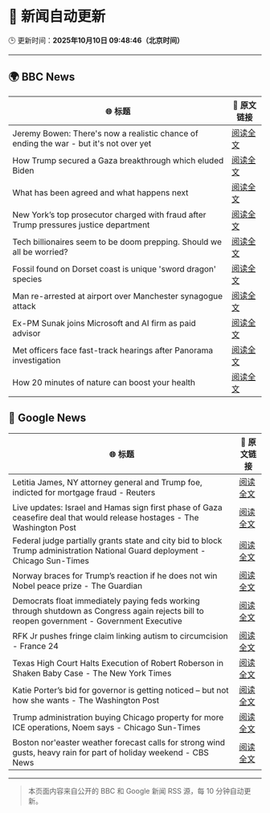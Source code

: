 # 🧠 新闻自动更新

🕒 更新时间：**2025年10月10日 09:48:46（北京时间）**

---

## 🌍 BBC News

| 🌐 标题 | 🔗 原文链接 |
|--------|-------------|
| Jeremy Bowen: There's now a realistic chance of ending the war - but it's not over yet | [阅读全文](https://www.bbc.com/news/articles/cn5q04yr345o?at_medium=RSS&at_campaign=rss) |
| How Trump secured a Gaza breakthrough which eluded Biden | [阅读全文](https://www.bbc.com/news/articles/cj3yke64vp6o?at_medium=RSS&at_campaign=rss) |
| What has been agreed and what happens next | [阅读全文](https://www.bbc.com/news/articles/cvgqx7ygq41o?at_medium=RSS&at_campaign=rss) |
| New York’s top prosecutor charged with fraud after Trump pressures justice department | [阅读全文](https://www.bbc.com/news/articles/c4g9n4xj904o?at_medium=RSS&at_campaign=rss) |
| Tech billionaires seem to be doom prepping. Should we all be worried? | [阅读全文](https://www.bbc.com/news/articles/cly17834524o?at_medium=RSS&at_campaign=rss) |
| Fossil found on Dorset coast is unique 'sword dragon' species | [阅读全文](https://www.bbc.com/news/articles/cdjzvzzy0mxo?at_medium=RSS&at_campaign=rss) |
| Man re-arrested at airport over Manchester synagogue attack | [阅读全文](https://www.bbc.com/news/articles/cz69q1p6376o?at_medium=RSS&at_campaign=rss) |
| Ex-PM Sunak joins Microsoft and AI firm as paid advisor | [阅读全文](https://www.bbc.com/news/articles/clyqe22pz81o?at_medium=RSS&at_campaign=rss) |
| Met officers face fast-track hearings after Panorama investigation | [阅读全文](https://www.bbc.com/news/articles/c1dqvp1exxxo?at_medium=RSS&at_campaign=rss) |
| How 20 minutes of nature can boost your health | [阅读全文](https://www.bbc.com/news/articles/cvg0yvdjgn5o?at_medium=RSS&at_campaign=rss) |

## 📰 Google News

| 🌐 标题 | 🔗 原文链接 |
|--------|-------------|
| Letitia James, NY attorney general and Trump foe, indicted for mortgage fraud - Reuters | [阅读全文](https://news.google.com/rss/articles/CBMikwFBVV95cUxNYmpVZkNnSmlLMUhOaEFIdFAyRjR5LThra3hCcGE3YXhIb0xJWm1RSUw3dlZ0MEFKMy1pNWpnazYyNjVNWlUyWl9jQzBhTkVHSE43TzhTbmhOTGlaZGdxcnhNaXNDTGxPeFVSMlNPMF9ZandnZkNoRHREYkt2NFQ4bDRLYV9RSkVya2tJeWRxSVd6RmM?oc=5) |
| Live updates: Israel and Hamas sign first phase of Gaza ceasefire deal that would release hostages - The Washington Post | [阅读全文](https://news.google.com/rss/articles/CBMijwFBVV95cUxNZ0thZzJMSDRQMUtNRXUzMVJvLXQ3UVRnVVYwdUNnRXZ4ek5JMzlBVjB1RV9QbkFPc2Vsb0Y4cDNCT2pxV3ctcEtQdXRrWGJVM2VMZXl3S2F5LUZSOHRkQjN3dkVncGtZWjlUV1diaEJYd1c0SmJnVTVjYjg3clhEVWswZ1gzNmJZMS0tbTZZTQ?oc=5) |
| Federal judge partially grants state and city bid to block Trump administration National Guard deployment - Chicago Sun-Times | [阅读全文](https://news.google.com/rss/articles/CBMixAFBVV95cUxPRmVPUDMtTmxfZy1tYmE2VjZfNVZyU0NkWW84elVuX0JwcUZqaGJhWWE3b1gwbkVpMm5fUXRyblcxVXZxTjBscVd5Q3hEN1JxWjdBSWVCSUU5aFpEUFZNVU1pd3NjclZwR21xWUI5Wm1ab1c2VXBvdzRGbm1ueU9nU1pWQXJJUnJyN2VNOXFzY3FzYWg4N3AwWGx6QlVYbEVVaGlHRUhzR1haX284QjhGTTd2YkdNWV92LTNkUVlaZUZ1b1F2?oc=5) |
| Norway braces for Trump’s reaction if he does not win Nobel peace prize - The Guardian | [阅读全文](https://news.google.com/rss/articles/CBMitwFBVV95cUxNTXRGOGlHNXUzdXhDSnhESkEyclRYVmZJVEJEaXFVeGl1eUppdmlyam5LdzJIRjBCQmVJc3A3bFhwYUNnZFhvaHcwYmJRQWhVQzVPTWJWNW1YWldRRXhDemt1d1Z1NnBhTDJHbk1xRnoyZ01hV1VVWnNpc0I5eFJ2S1ByZVNhcVVRZk41QjZSS2tsZXFJbFEtS0hJWEkxNFZMblczNjU4ektramNOSEtIX1lneWhUd1k?oc=5) |
| Democrats float immediately paying feds working through shutdown as Congress again rejects bill to reopen government - Government Executive | [阅读全文](https://news.google.com/rss/articles/CBMi9gFBVV95cUxQQlYyQmZZbzZXMDVhNkl5c21vRTh4S01yYkVma3FCeThhU1lfSXp6UHVJSXlBbEJMb0x5dVBlUC1TalA3UmxZSUdLeUhRMVNGYUlCV0JzUEZjV2JtdXo0NXUxWG5DYnpOYW5kbDhHY2lybGlFWjlwU296MDdTZHh6V04zbldUNHBCekI5WlRkZUhUSmZDQ0pPM1E1NmtsS2NnOWF0WTFQS2NRUXZTZkdmLWhXRms3N0JVaVM2eXo2MjhHM0E0ejVkOGhzMGUwNXh0cF92M2dpMkNwbUdQUkZaZjZ3cW9HUjc0QWt5WTVCQ1l6c3FCQ1E?oc=5) |
| RFK Jr pushes fringe claim linking autism to circumcision - France 24 | [阅读全文](https://news.google.com/rss/articles/CBMipwFBVV95cUxNNUtVSnhOc3l4VWJvd0RjMS1CQXppeDNmb0RNejBQakZrOXlhT3IwVFdmSndUcEdsREN3YTZWcWJJVVQ2c2VpMFlic0J0ZDdYTXR4c3ZONjZoYm5saWVtMm1xX0xTZzVDUkVhbnVUeDhDNnJwNlhuc0ZmbS02NUFWeUNqdUxtdy1mM3JpUERGMkw4MnJFaldGTkJwS1E2S3BVY3RteDdmUQ?oc=5) |
| Texas High Court Halts Execution of Robert Roberson in Shaken Baby Case - The New York Times | [阅读全文](https://news.google.com/rss/articles/CBMiekFVX3lxTFA1NExyNmE3UGtSekVKdUotOGd2a1VUOEpBUE9jNG9WZm5kczZRM0tEdU54dHJKeThsOFQyTWY4LV82aGNxcWdEcW5aTWZmT1I5R1FhWVZTQ21KM1cxMEd3b3lIOW03Nkc1akNBWjJTaURieE5HUTA3QnVR?oc=5) |
| Katie Porter’s bid for governor is getting noticed – but not how she wants - The Washington Post | [阅读全文](https://news.google.com/rss/articles/CBMingFBVV95cUxQZUlwNVU3YUgzT1cxX0xaQlctclNVYnc4ZDB6MG9iSUxZbjB1VFI4Z1I2c2lFeV9xYkF1WEVyRGZrN1dEMFZqaU5iTzNNcnJDaDhZRF91NHBSLWVGUTA3SWdTWEhEWThBbDhiMm9UYlYydks2OFV4cGFWMGtTY1hoTzlMcmU2M29wOENEZVJwQTdpeEJuUjVsYUtXaDQ2dw?oc=5) |
| Trump administration buying Chicago property for more ICE operations, Noem says - Chicago Sun-Times | [阅读全文](https://news.google.com/rss/articles/CBMinAFBVV95cUxNSGtKM1prQnZmSS1uZ0VrQVdzRnNMV01XZVhIUzd0SmI0d1Fsa2J5aHhmWG9WMlNTWC01aV81dGc0cXAxLTEzTmlObHFVUDdKSTVTQzJ3R2U3MF93R21lYnpsTDlwa2ljRmZjNWxLUFVMbFZSakFLMzhzNHJFWnNqaW1HMWNWUGFsUUlIZDdFSWVlYWxlQ09TQWdsemw?oc=5) |
| Boston nor'easter weather forecast calls for strong wind gusts, heavy rain for part of holiday weekend - CBS News | [阅读全文](https://news.google.com/rss/articles/CBMif0FVX3lxTE1NUHhWUUE3RnAyTEwySGVleFZzU2ZCZVV0dWlnUkRGMVRFSWRFQ2hBZkZtNkNIQzV5UUpCSFJFS2hKTVcxR0UwSDF3aVFtaHdTTjlJTFp1UGY0M21zcnR1LWdsTnpCLTExRnIyNlhYZmVoeWN5YjJpNXQxZEZSa2s?oc=5) |

---
> 本页面内容来自公开的 BBC 和 Google 新闻 RSS 源，每 10 分钟自动更新。